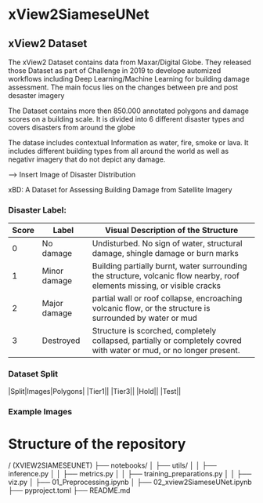 # xView2SiameseUNet


## xView2 Dataset 
The xView2 Dataset contains data from Maxar/Digital Globe. They released those Dataset as part of Challenge in 2019 to develope automized workflows including Deep Learning/Machine Learning for building damage assessment. The main focus lies on the changes between pre and post desaster imagery

The Dataset contains more then 850.000 annotated polygons and damage scores on a building scale. It is divided into 6 different disaster types and covers disasters from around the globe

The datase includes contextual Information as water, fire, smoke or lava. It includes different building types from all around the world as well as negativr imagery that do not depict any damage.

--> Insert Image of Disaster Distribution

xBD: A Dataset for Assessing Building Damage from Satellite Imagery

### Disaster Label:

| Score | Label | Visual Description of the Structure |
| --- | --- | --- |
| 0 | No damage | Undisturbed. No sign of water, structural damage, shingle damage or burn marks |
| 1 | Minor damage | Building partially burnt, water surrounding the structure, volcanic flow nearby, roof elements missing, or visible cracks |
| 2 | Major damage | partial wall or roof collapse, encroaching volcanic flow, or the structure is surrounded by water or mud |
| 3 | Destroyed | Structure is scorched, completely collapsed, partially or completely covred with water or mud, or no longer present. |

### Dataset Split

|Split|Images|Polygons|
|Tier1||
|Tier3||
|Hold||
|Test||

### Example Images



# Structure of the repository
/ (XVIEW2SIAMESEUNET)
├── notebooks/
│   ├── utils/
│   │   ├── inference.py
│   │   ├── metrics.py
│   │   ├── training_preparations.py
│   │   ├── viz.py
│   ├── 01_Preprocessing.ipynb
│   ├── 02_xview2SiameseUNet.ipynb
├── pyproject.toml
├── README.md
